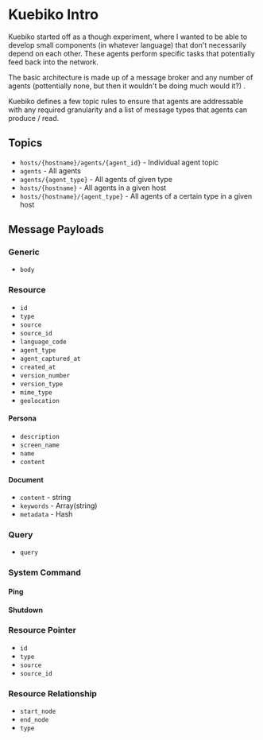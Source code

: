 # Kuebiko Intro

Kuebiko started off as a though experiment, where I wanted to be able to develop small components (in whatever language) that don't necessarily depend on each other. These agents perform specific tasks that potentially feed back into the network.

The basic architecture is made up of a message broker and any number of agents (pottentially none, but then it wouldn't be doing much would it?) .

Kuebiko defines a few topic rules to ensure that agents are addressable with any required granularity and a list of message types that agents can produce / read.

## Topics

* `hosts/{hostname}/agents/{agent_id}` - Individual agent topic
* `agents` - All agents
* `agents/{agent_type}` - All agents of given type
* `hosts/{hostname}` - All agents in a given host
* `hosts/{hostname}/{agent_type}` - All agents of a certain type in a given host

## Message Payloads

### Generic

* `body`

### Resource

* `id`
* `type`
* `source`
* `source_id`
* `language_code`
* `agent_type`
* `agent_captured_at`
* `created_at`
* `version_number`
* `version_type`
* `mime_type`
* `geolocation`

#### Persona

* `description`
* `screen_name`
* `name`
* `content`

#### Document

* `content` - string
* `keywords` - Array(string)
* `metadata` - Hash

### Query

* `query`

### System Command

#### Ping
#### Shutdown


### Resource Pointer

* `id`
* `type`
* `source`
* `source_id`

### Resource Relationship

* `start_node`
* `end_node`
* `type`
